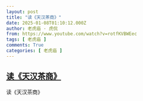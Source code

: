 ```yaml
---
layout: post
title: "读《天汉茶商》"
date: 2025-01-08T01:10:12.000Z
author: 老虎庙 · 虎侃
from: https://www.youtube.com/watch?v=rotfKVBWEec
tags: [ 老虎庙 ]
comments: True
categories: [ 老虎庙 ]
---
```

<!--1736298612000-->
[读《天汉茶商》](https://www.youtube.com/watch?v=rotfKVBWEec)
------

<div>
读《天汉茶商》
</div>
